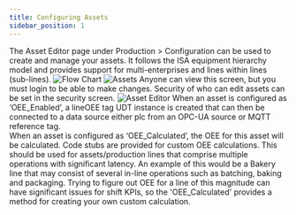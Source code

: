 ```yaml
---
title: Configuring Assets
sidebar_position: 1
---
```

The Asset Editor page under Production > Configuration can be used to create and manage your assets. It follows the ISA equipment hierarchy model and provides support for multi-enterprises and lines within lines (sub-lines).
![Flow Chart](/img/1.png)
![Assets](/img/2.png)
Anyone can view this screen, but you must login to be able to make changes. Security of who can edit assets can be set in the security screen.
![Asset Editor](/img/3.png)
When an asset is configured as ‘OEE_Enabled’, a lineOEE tag UDT instance is created that can then be connected to a data source either plc from an OPC-UA source or MQTT reference tag.  
When an asset is configured as ‘OEE_Calculated’, the OEE for this asset will be calculated. Code stubs are provided for custom OEE calculations. This should be used for assets/production lines that comprise multiple operations with significant latency. An example of this would be a Bakery line that may consist of several in-line operations such as batching, baking and packaging. Trying to figure out OEE for a line of this magnitude can have significant issues for shift KPIs, so the 'OEE_Calculated' provides a method for creating your own custom calculation.